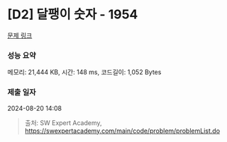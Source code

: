 # [D2] 달팽이 숫자 - 1954 

[문제 링크](https://swexpertacademy.com/main/code/problem/problemDetail.do?contestProbId=AV5PobmqAPoDFAUq) 

### 성능 요약

메모리: 21,444 KB, 시간: 148 ms, 코드길이: 1,052 Bytes

### 제출 일자

2024-08-20 14:08



> 출처: SW Expert Academy, https://swexpertacademy.com/main/code/problem/problemList.do